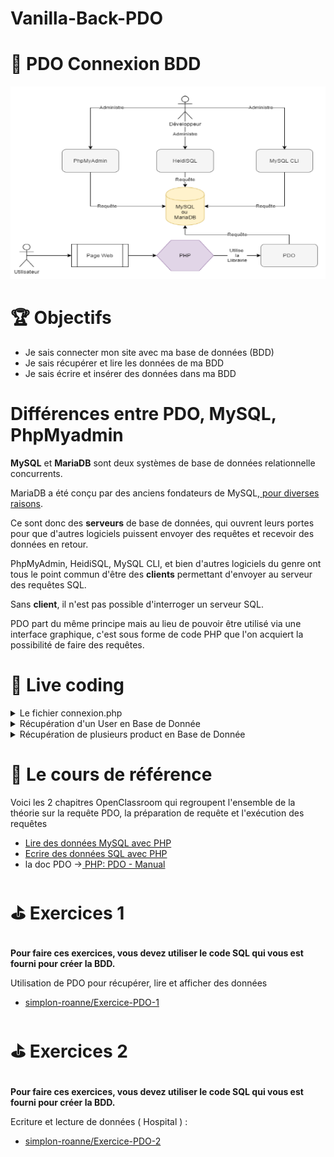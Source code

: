 # Vanilla-Back-PDO

# 💾 PDO Connexion BDD

<img src="schema.png"
     alt="schema-pdo"/>

# 🏆 Objectifs

- Je sais connecter mon site avec ma base de données (BDD)
- Je sais récupérer et lire les données de ma BDD
- Je sais écrire et insérer des données dans ma BDD

# Différences entre PDO, MySQL, PhpMyadmin

**MySQL** et **MariaDB** sont deux systèmes de base de données relationnelle concurrents.

MariaDB a été conçu par des anciens fondateurs de MySQL,[ pour diverses raisons](https://subscription.packtpub.com/book/application_development/9781783981601/1/ch01lvl1sec08/mariadb-history).

Ce sont donc des **serveurs** de base de données, qui ouvrent leurs portes pour que d'autres logiciels puissent envoyer des requêtes et recevoir des données en retour.

PhpMyAdmin, HeidiSQL, MySQL CLI, et bien d'autres logiciels du genre ont tous le point commun d'être des **clients** permettant d'envoyer au serveur des requêtes SQL.

Sans **client**, il n'est pas possible d'interroger un serveur SQL.

PDO part du même principe mais au lieu de pouvoir être utilisé via une interface graphique, c'est sous forme de code PHP que l'on acquiert la possibilité de faire des requêtes.

# 🎦 Live coding

<details>
  <summary>Le fichier connexion.php</summary>
  
  ```php
  <?php

     // le try catch, permet d'essayer un bout de code, et si il détecte le moindre problème il nous retourne une exception
     // on peut traiter cette exception pour avoir un message d'erreur détaillé
     try
     {
          // je crée une variable $db, qui va contenir l'accès à ma base de donnée.
          // cette variable va contenir l'objet PDO (nous verrons ce qu'est un objet plus tard dans la formation,
          // pour l'instant ça ne vous sea pas utile)
          // pour crée cette connexion il va vous falloir plusieurs parties :

          // le dns, qui va correspondre à la base de donnée que l'on utilise, ici mysql
          // suivi de l'hote après host=, ici localhost
          // suivi du nom de la base de donnée après "dbname="
          $dns = 'mysql:host=localhost;dbname=pdo_test';


          // le nom d'utilisateur, utilisé dans la base de donnée, oar défaut sur wampserver c'est 'root'
          $user = 'root';

          // le mot de passe utilisé sur votre base de donnée
          $password = '';

          $db = new PDO( $dns, $user, $password);
     }
     catch (Exception $message){
          // dans le cas où la connexion à la base de donnée serait mal executé (par exemple un mauvais nom d'utilisateur)
          // vous pouvez utiliser l'objet Exception pour afficher un message d'erreur personnalisé comme ci-dessous
          echo "ya un blem <br>" . "<pre>$message</pre>" ;
     }


     ?>

````
</details>

<details>
  <summary>Récupération d'un User en Base de Donnée</summary>

  ```php
  <?php
     // dans un nouveau fichier que l'on peut nommer index.php
     // ne pas oublier d'importer le fichier connexion.php où l'on créer la connexion PDO
      require_once('connexion.php');

      // requete de mon user :

      // on commence par préparer la requète grace à query()
      $request =  $db->query('SELECT * FROM user');

      // on récupère la réponse à la requète grâce à fetch(), car je n'ai qu'un seul user en BDD
      $user = $request->fetch();


     // après avoir récupéré la réponse de votre requète, ne pas hésiter à contrôler les données que l'on reçoit
     // par exemple pour voir le type de donnée que l'on reçoit
      var_dump($user);

     // grâce à mon var_dump précédent, j'ai vu que la donnée que je reçois dans $user est un tableau, et il a une colonne nommée prenom.
     // je décide donc d'afficher sur ma page html ce prénom
      echo($user['prenom']);

     ?>

````

</details>

<details>
  <summary>Récupération de plusieurs product en Base de Donnée</summary>

```php
<?php
   // requete de mes produits

   // on prépare la requète
   $request = $db->query('SELECT * FROM product');

   // on récupère la réponse à la requète grâce à fetchAll(), car j'ai plusieurs produits en BDD
   $products = $request->fetchAll();

   // ce var_dump me montre que je reçois un tableau, dans lequel il y a plusieurs tableau, un tableau pour chaque produit.
   var_dump($products);

   // pour afficher le nom de chacun des produits, je boucle dans ce grand tableau. Pour chaque produit :
   foreach($products as $product){
        // j'affiche la colonne name du tableau d'UN produit
        echo($product['name']. '<br><hr><br>');
   }

   ?>

```

</details>

# 📖 Le cours de référence

Voici les 2 chapitres OpenClassroom qui regroupent l'ensemble de la théorie sur la requête PDO, la préparation de requête et l'exécution des requêtes

- [Lire des données MySQL avec PHP](https://openclassrooms.com/en/courses/918836-concevez-votre-site-web-avec-php-et-mysql/914293-lisez-des-donnees)
- [Ecrire des données SQL avec PHP](https://openclassrooms.com/en/courses/918836-concevez-votre-site-web-avec-php-et-mysql/914508-ecrivez-des-donnees)
- la doc PDO →[ PHP: PDO - Manual](https://www.php.net/manual/fr/book.pdo.php)

# ⛳ Exercices 1

##

**Pour faire ces exercices, vous devez utiliser le code SQL qui vous est fourni pour créer la BDD.**

Utilisation de PDO pour récupérer, lire et afficher des données

- [simplon-roanne/Exercice-PDO-1](https://github.com/simplon-roanne/Exercice-PDO-1)

# ⛳ Exercices 2

##

**Pour faire ces exercices, vous devez utiliser le code SQL qui vous est fourni pour créer la BDD.**

Ecriture et lecture de données ( Hospital ) :

- [simplon-roanne/Exercice-PDO-2](https://github.com/simplon-roanne/Exercice-PDO-2)

```

```
